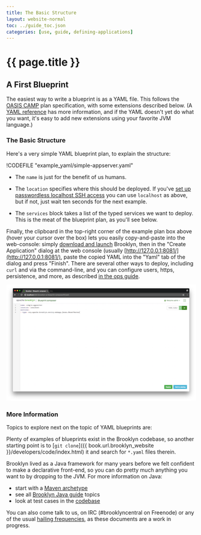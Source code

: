 ```yaml
---
title: The Basic Structure
layout: website-normal
toc: ../guide_toc.json
categories: [use, guide, defining-applications]
---
```

# {{ page.title }}

## A First Blueprint

The easiest way to write a blueprint is as a YAML file.
This follows the  <a href="https://www.oasis-open.org/committees/camp/">OASIS CAMP</a> plan specification, 
with some extensions described below.
(A [YAML reference](yaml-reference.md) has more information,
and if the YAML doesn't yet do what you want,
it's easy to add new extensions using your favorite JVM language.)

### The Basic Structure

Here's a very simple YAML blueprint plan, to explain the structure:

!CODEFILE "example_yaml/simple-appserver.yaml"

* The `name` is just for the benefit of us humans.

* The `location` specifies where this should be deployed.
  If you've [set up passwordless localhost SSH access](../locations/index.md#localhost) 
  you can use `localhost` as above, but if not, just wait ten seconds for the next example.
  
* The `services` block takes a list of the typed services we want to deploy.
  This is the meat of the blueprint plan, as you'll see below.

Finally, the clipboard in the top-right corner of the example plan box above (hover your cursor over the box)  lets you easily copy-and-paste into the web-console:
simply [download and launch](../start/running.md) Brooklyn,
then in the "Create Application" dialog at the web console
(usually [http://127.0.0.1:8081/](http://127.0.0.1:8081/), paste the copied YAML into the "Yaml" tab of the dialog and press "Finish". 
There are several other ways to deploy, including `curl` and via the command-line,
and you can configure users, https, persistence, and more, 
as described [in the ops guide](../ops/index.md).

[![Web Console](web-console-yaml-700.png "YAML via Web Console")](web-console-yaml.png)



<!--
TODO building up children entities

-->



### More Information

Topics to explore next on the topic of YAML blueprints are:



Plenty of examples of blueprints exist in the Brooklyn codebase,
so another starting point is to [`git clone`]({{ book.url.brooklyn_website }}/developers/code/index.html) it
and search for `*.yaml` files therein.

Brooklyn lived as a Java framework for many years before we felt confident
to make a declarative front-end, so you can do pretty much anything you want to
by dropping to the JVM. For more information on Java:

* start with a [Maven archetype](java/archetype.md)
* see all [Brooklyn Java guide](java/index.md) topics
* look at test cases in the [codebase](https://github.com/apache/brooklyn)

You can also come talk to us, on IRC (#brooklyncentral on Freenode) or
any of the usual [hailing frequencies]({{book.url.brooklyn_website}}/community/),
as these documents are a work in progress.
